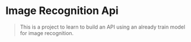 # Image Recognition Api

> This is a project to learn to build an API using an already train model for image recognition.

